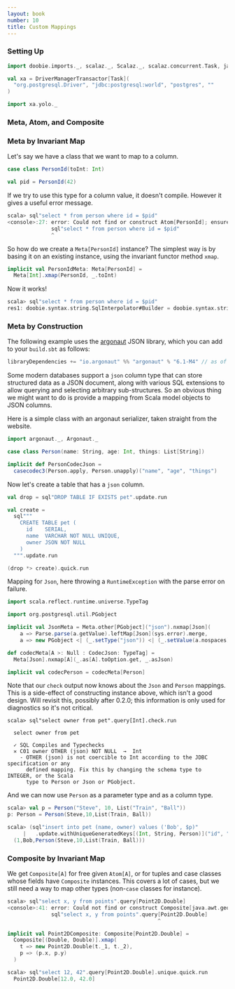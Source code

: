 ```yaml
---
layout: book
number: 10
title: Custom Mappings
---
```


### Setting Up

```scala
import doobie.imports._, scalaz._, Scalaz._, scalaz.concurrent.Task, java.awt.geom.Point2D

val xa = DriverManagerTransactor[Task](
  "org.postgresql.Driver", "jdbc:postgresql:world", "postgres", ""
)

import xa.yolo._
```

### Meta, Atom, and Composite

### Meta by Invariant Map

Let's say we have a class that we want to map to a column.

```scala
case class PersonId(toInt: Int)

val pid = PersonId(42)
```

If we try to use this type for a column value, it doesn't compile. However it gives a useful error message.

```scala
scala> sql"select * from person where id = $pid"
<console>:27: error: Could not find or construct Atom[PersonId]; ensure that PersonId has a Meta instance.
              sql"select * from person where id = $pid"
              ^
```

So how do we create a `Meta[PersonId]` instance? The simplest way is by basing it on an existing instance, using the invariant functor method `xmap`.

```scala
implicit val PersonIdMeta: Meta[PersonId] = 
  Meta[Int].xmap(PersonId, _.toInt)
```

Now it works!

```scala
scala> sql"select * from person where id = $pid"
res1: doobie.syntax.string.SqlInterpolator#Builder = doobie.syntax.string$SqlInterpolator$Source@6d041462
```

### Meta by Construction

The following example uses the [argonaut](http://argonaut.io/) JSON library, which you can add to your `build.sbt` as follows:

```scala
libraryDependencies += "io.argonaut" %% "argonaut" % "6.1-M4" // as of date of publication
```

Some modern databases support a `json` column type that can store structured data as a JSON document, along with various SQL extensions to allow querying and selecting arbitrary sub-structures. So an obvious thing we might want to do is provide a mapping from Scala model objects to JSON columns.

Here is a simple class with an argonaut serializer, taken straight from the website.

```scala
import argonaut._, Argonaut._

case class Person(name: String, age: Int, things: List[String])

implicit def PersonCodecJson =
  casecodec3(Person.apply, Person.unapply)("name", "age", "things")
```

Now let's create a table that has a `json` column.

```scala
val drop = sql"DROP TABLE IF EXISTS pet".update.run

val create = 
  sql"""
    CREATE TABLE pet (
      id    SERIAL,
      name  VARCHAR NOT NULL UNIQUE,
      owner JSON NOT NULL
    )
  """.update.run

(drop *> create).quick.run
```

Mapping for `Json`, here throwing a `RuntimeException` with the parse error on failure.

```scala
import scala.reflect.runtime.universe.TypeTag

import org.postgresql.util.PGobject

implicit val JsonMeta = Meta.other[PGobject]("json").nxmap[Json](
    a => Parse.parse(a.getValue).leftMap[Json](sys.error).merge,
    a => new PGobject <| (_.setType("json")) <| (_.setValue(a.nospaces)))

def codecMeta[A >: Null : CodecJson: TypeTag] =
  Meta[Json].nxmap[A](_.as[A].toOption.get, _.asJson)

implicit val codecPerson = codecMeta[Person]
```

Note that our `check` output now knows about the `Json` and `Person` mappings. This is a side-effect of constructing instance above, which isn't a good design. Will revisit this, possibly after 0.2.0; this information is only used for diagnostics so it's not critical.

```
scala> sql"select owner from pet".query[Int].check.run

  select owner from pet

  ✓ SQL Compiles and Typechecks
  ✕ C01 owner OTHER (json) NOT NULL  →  Int
    - OTHER (json) is not coercible to Int according to the JDBC specification or any
      defined mapping. Fix this by changing the schema type to INTEGER, or the Scala
      type to Person or Json or PGobject.
```

And we can now use `Person` as a parameter type and as a column type.

```scala
scala> val p = Person("Steve", 10, List("Train", "Ball"))
p: Person = Person(Steve,10,List(Train, Ball))

scala> (sql"insert into pet (name, owner) values ('Bob', $p)"
     |   .update.withUniqueGeneratedKeys[(Int, String, Person)]("id", "name", "owner")).quick.run
  (1,Bob,Person(Steve,10,List(Train, Ball)))
```


### Composite by Invariant Map

We get `Composite[A]` for free given `Atom[A]`, or for tuples and case classes whose fields have `Composite` instances. This covers a lot of cases, but we still need a way to map other types (non-`case` classes for instance). 


```scala
scala> sql"select x, y from points".query[Point2D.Double]
<console>:41: error: Could not find or construct Composite[java.awt.geom.Point2D.Double].
              sql"select x, y from points".query[Point2D.Double]
                                                ^
```

```scala
implicit val Point2DComposite: Composite[Point2D.Double] = 
  Composite[(Double, Double)].xmap(
    t => new Point2D.Double(t._1, t._2),
    p => (p.x, p.y)
  )
```

```scala
scala> sql"select 12, 42".query[Point2D.Double].unique.quick.run
  Point2D.Double[12.0, 42.0]
```

